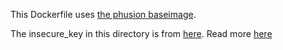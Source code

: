 This Dockerfile uses [the phusion baseimage](https://github.com/phusion/baseimage-docker#using_the_insecure_key_for_one_container_only). 

The insecure_key in this directory is from [here](https://github.com/phusion/baseimage-docker/blob/master/image/services/sshd/keys/insecure_key). Read more [here](https://github.com/phusion/baseimage-docker#using_the_insecure_key_for_one_container_only)
